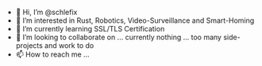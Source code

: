 - 👋 Hi, I’m @schlefix
- 👀 I’m interested in Rust, Robotics, Video-Surveillance and Smart-Homing
- 🌱 I’m currently learning SSL/TLS Certification
- 💞️ I’m looking to collaborate on ... currently nothing ... too many side-projects and work to do
- 📫 How to reach me ...

<!---
schlefix/schlefix is a ✨ special ✨ repository because its `README.md` (this file) appears on your GitHub profile.
You can click the Preview link to take a look at your changes.
--->
